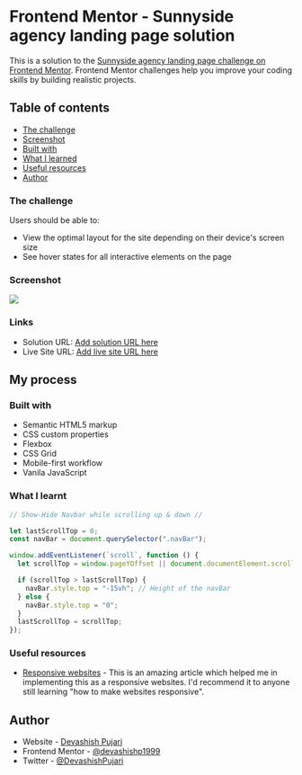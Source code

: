 # Frontend Mentor - Sunnyside agency landing page solution

This is a solution to the [Sunnyside agency landing page challenge on Frontend Mentor](https://www.frontendmentor.io/challenges/sunnyside-agency-landing-page-7yVs3B6ef). Frontend Mentor challenges help you improve your coding skills by building realistic projects.

## Table of contents

- [The challenge](#the-challenge)
- [Screenshot](#screenshot)
- [Built with](#built-with)
- [What I learned](#what-i-learned)
- [Useful resources](#useful-resources)
- [Author](#author)

### The challenge

Users should be able to:

- View the optimal layout for the site depending on their device's screen size
- See hover states for all interactive elements on the page

### Screenshot

![](./screenshot.jpg)

### Links

- Solution URL: [Add solution URL here](https://your-solution-url.com)
- Live Site URL: [Add live site URL here](https://your-live-site-url.com)

## My process

### Built with

- Semantic HTML5 markup
- CSS custom properties
- Flexbox
- CSS Grid
- Mobile-first workflow
- Vanila JavaScript

### What I learnt

```js
// Show-Hide Navbar while scrolling up & down //

let lastScrollTop = 0;
const navBar = document.querySelector(".navBar");

window.addEventListener(`scroll`, function () {
  let scrollTop = window.pageYOffset || document.documentElement.scrollTop;

  if (scrollTop > lastScrollTop) {
    navBar.style.top = "-15vh"; // Height of the navBar
  } else {
    navBar.style.top = "0";
  }
  lastScrollTop = scrollTop;
});
```

### Useful resources

- [Responsive websites](https://dzone.com/articles/using-csshtml-make-responsive#) - This is an amazing article which helped me in implementing this as a responsive websites. I'd recommend it to anyone still learning "how to make websites responsive".

## Author

- Website - [Devashish Pujari](https://devashishp1999.github.io/portfolio/)
- Frontend Mentor - [@devashishp1999](https://www.frontendmentor.io/profile/devashishp1999)
- Twitter - [@DevashishPujari](https://twitter.com/DevashishPujari)

